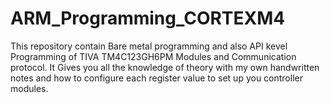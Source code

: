 # ARM_Programming_CORTEXM4
This repository contain Bare metal programming and also API kevel Programming of TIVA TM4C123GH6PM Modules and Communication protocol. It Gives you all the knowledge of theory with my own handwritten notes and how to configure each register value to set up you controller modules.
